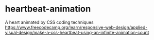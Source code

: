 # heartbeat-animation
A heart animated by CSS coding techniques
https://www.freecodecamp.org/learn/responsive-web-design/applied-visual-design/make-a-css-heartbeat-using-an-infinite-animation-count
